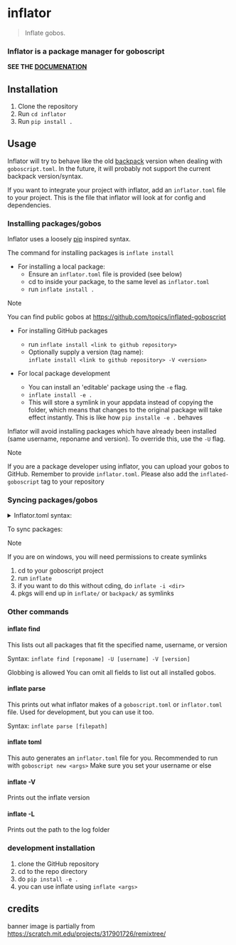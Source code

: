 # inflator

> Inflate gobos.

### Inflator is a package manager for goboscript

**SEE THE [DOCUMENATION](https://inflated-goboscript.github.io/inflator/)**

## Installation

1. Clone the repository
2. Run `cd inflator`
3. Run `pip install .`

## Usage

Inflator will try to behave like the old [backpack](https://github.com/aspizu/backpack) version when dealing
with `goboscript.toml`.
In the future, it will probably not support the current backpack version/syntax.

If you want to integrate your project with inflator, add an `inflator.toml` file to your project.
This is the file that inflator will look at for config and dependencies.

### Installing packages/gobos

Inflator uses a loosely [pip](https://github.com/pypa/pip) inspired syntax.

The command for installing packages is  `inflate install`

- For installing a local package:
    - Ensure an `inflator.toml` file is provided (see below)
    - cd to inside your package, to the same level as `inflator.toml`
    - run `inflate install .`

> [!NOTE]
> You can find public gobos at https://github.com/topics/inflated-goboscript

- For installing GitHub packages
    - run `inflate install <link to github repository>`
    - Optionally supply a version (tag name):<br>
      `inflate install <link to github repository> -V <version>`

- For local package development
    - You can install an 'editable' package using the `-e` flag.
    - `inflate install -e .`
    - This will store a symlink in your appdata instead of copying the folder, which means that changes to the original
      package will take effect instantly. This is like how `pip installe -e .` behaves

Inflator will avoid installing packages which have already been installed (same username, reponame and version).
To override this, use the `-U` flag.

> [!NOTE]
> If you are a package developer using inflator, you can upload your gobos to GitHub.
> Remember to provide `inflator.toml`.
> Please also add the `inflated-goboscript` tag to your repository 

### Syncing packages/gobos

<details><summary>
Inflator.toml syntax:
</summary>

```toml
# These 3 are used for local installating of a package.
# They are only needed if you are making your own package.
# `username` is only needed to keep locally installed packages linked to a specific user.
# But it is recommended to always include your username here
name = "<name of your package, e.g. 'projectenv'>"
version = "<version string, e.g. v0.0.0>"
username = "<Your username, e.g. FAReTek1>"

[dependencies]
# This is used by any project that has dependencies
# Use a package by relative path
vec2 = "../vec2"

# use an existing installed package
# WARNING: This will NOT work with inflate install!
# This assumes that you have already INSTALLED a package named `quat`
# e.g. from GitHub, or locally
quat = "quat"

# Use a GitHub repository
geo2d = "https://github.com/FAReTek1/geo2d"

# Use a GitHub repository with a version.
# Version numbers also work with globbing
geo2d_v7 = ["https://github.com/FAReTek1/geo2d", "v*.*.7"]

# Use an INSTALLED package with a version
# These version nums can also be globbed
penv-inf = ["projectenv-inflated", "v0.0.2"]

# Use an INSTALLED package with a version and specify a username
penv-inf = ["projectenv-inflated", "v0.0.2", "faretek1"]
```

If you are creating a package, do not include dependencies which rely on something already being installed
(because inflator will try to evaluate them when trying to install your package, and will not be able to find their
source)

</details>

To sync packages:
> [!NOTE]
> If you are on windows, you will need permissions to create symlinks

1. cd to your goboscript project
2. run `inflate`
3. if you want to do this without cding, do `inflate -i <dir>`
4. pkgs will end up in `inflate/` or `backpack/` as symlinks

### Other commands
#### inflate find
This lists out all packages that fit the specified name, username, or version

Syntax:
`inflate find [reponame] -U [username] -V [version]`

Globbing is allowed
You can omit all fields to list out all installed gobos.

#### inflate parse
This prints out what inflator makes of a `goboscript.toml` or `inflator.toml` file.
Used for development, but you can use it too.

Syntax:
`inflate parse [filepath]`

#### inflate toml
This auto generates an `inflator.toml` file for you.
Recommended to run with `goboscript new <args>`
Make sure you set your username or else

#### inflate -V
Prints out the inflate version

#### inflate -L
Prints out the path to the log folder

### development installation

1. clone the GitHub repository
2. cd to the repo directory
3. do `pip install -e .`
4. you can use inflate using `inflate <args>`

## credits

banner image is partially from https://scratch.mit.edu/projects/317901726/remixtree/
